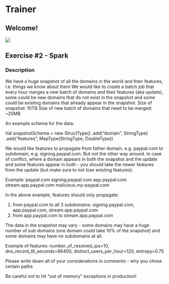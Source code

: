 # Trainer
## Welcome!
![](https://i.ibb.co/THF3r0h/hunters-trainer.png)


## Exercise #2 - Spark

### Description

We have a huge snapshot of all the domains in the world and their features, i.e. things we know about them
We would like to create a batch job that every hour merges a new batch of domains and their features (aka update), some could be new domains that do not exist in the snapshot and some could be existing domains that already appear in the snapshot.
Size of snapshot: 10TB
Size of new batch of domains that need to be merged: ~20MB

An example schema for the data: 

Val snapshotSchema = new StructType()
.add(“domain”, StringType)
.add(“features”, MapType(StringType, DoubleType))

We would like features to propagate from father domain, e.g. paypal.com to subdomain, e.g. signing.paypal.com. But not the other way around.
In case of conflict, where a domain appears in both the snapshot and the update and some features appear in both - you should take the newer features from the update (but make sure to not lose existing features).

Example:
paypal.com
signing.paypal.com
app.paypal.com
stream.app.paypal.com
malicious.my-paypal.com

In the above example, features should  only propagate:
1. from paypal.com to all 3 subdomains: signing.paypal.com, app.paypal.com, stream.app.paypal.com
2. from  app.paypal.com to stream.app.paypal.com


The data in the snapshot may vary - some domains may have a huge number of sub domains (one domain could take 10% of the snapshot) and some domains may have no subdomains at all.

Example of features: number_of_resolved_ips=10, dns_record_ttl_seconds=86400, distinct_users_per_hour=120, entropy=0.75

Please write down all of your considerations in comments - why you chose certain paths

Be careful not to hit "out of memory" exceptions in production!
